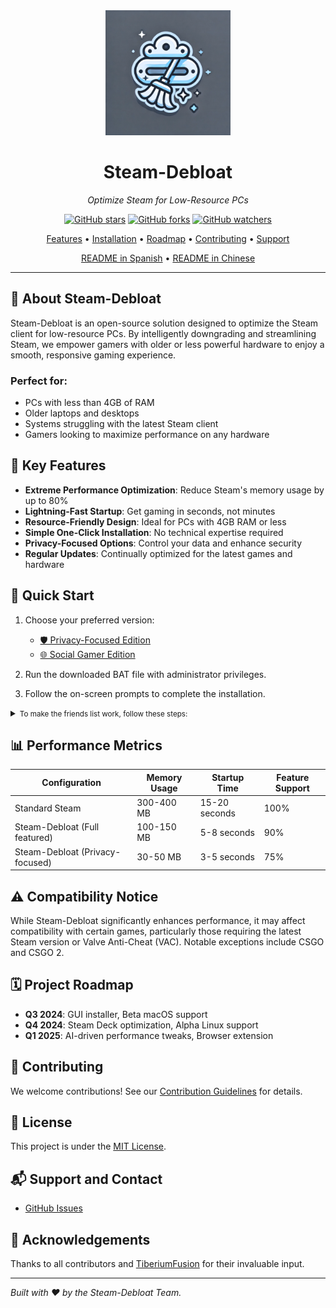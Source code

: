 <div align="center">
  <img src="assets/logo.webp" alt="Steam-Debloat Logo" width="200"/>
  <h1>Steam-Debloat</h1>
  <p><em>Optimize Steam for Low-Resource PCs</em></p>

  [![GitHub stars](https://img.shields.io/github/stars/mtytyx/Steam-Debloat.svg?style=social&label=Star)](https://github.com/mtytyx/Steam-Debloat)
  [![GitHub forks](https://img.shields.io/github/forks/mtytyx/Steam-Debloat.svg?style=social&label=Fork)](https://github.com/mtytyx/Steam-Debloat/fork)
  [![GitHub watchers](https://img.shields.io/github/watchers/mtytyx/Steam-Debloat.svg?style=social&label=Watch)](https://github.com/mtytyx/Steam-Debloat)

  [Features](#-key-features) • [Installation](#-quick-start) • [Roadmap](#-project-roadmap) • [Contributing](#-contributing) • [Support](#-support-and-contact)

  [README in Spanish](https://github.com/mtytyx/Steam-Debloat/blob/main/README.es.md) • [README in Chinese](https://github.com/mtytyx/Steam-Debloat/blob/main/README.zh.md)
</div>

---

## 🌟 About Steam-Debloat

Steam-Debloat is an open-source solution designed to optimize the Steam client for low-resource PCs. By intelligently downgrading and streamlining Steam, we empower gamers with older or less powerful hardware to enjoy a smooth, responsive gaming experience.

### Perfect for:

- PCs with less than 4GB of RAM
- Older laptops and desktops
- Systems struggling with the latest Steam client
- Gamers looking to maximize performance on any hardware

## 🚀 Key Features

- **Extreme Performance Optimization**: Reduce Steam's memory usage by up to 80%
- **Lightning-Fast Startup**: Get gaming in seconds, not minutes
- **Resource-Friendly Design**: Ideal for PCs with 4GB RAM or less
- **Simple One-Click Installation**: No technical expertise required
- **Privacy-Focused Options**: Control your data and enhance security
- **Regular Updates**: Continually optimized for the latest games and hardware

## 🚦 Quick Start

1. Choose your preferred version:
   - [🛡️ Privacy-Focused Edition](https://github.com/mtytyx/Steam-Debloat/releases/latest/download/Steam-Privacy-Edition.bat)
   - [🌐 Social Gamer Edition](https://github.com/mtytyx/Steam-Debloat/releases/latest/download/Steam-Social-Edition.bat)

2. Run the downloaded BAT file with administrator privileges.
3. Follow the on-screen prompts to complete the installation.

<details>
<summary><small>To make the friends list work, follow these steps:</small></summary>

1. Download Quickpatcher from [this link](https://github.com/TiberiumFusion/FixedSteamFriendsUI/releases).
2. Click the "Install Quickpatcher" button:
   ![image](https://github.com/user-attachments/assets/22811b3c-2db1-4716-9682-b77c61ef3486)

</details>

## 📊 Performance Metrics

| Configuration                   | Memory Usage | Startup Time  | Feature Support |
| ------------------------------- | ------------ | ------------- | --------------- |
| Standard Steam                  | 300-400 MB    | 15-20 seconds | 100%            |
| Steam-Debloat (Full featured)   | 100-150 MB    | 5-8 seconds   | 90%             |
| Steam-Debloat (Privacy-focused) | 30-50 MB      | 3-5 seconds   | 75%             |

## ⚠️ Compatibility Notice

While Steam-Debloat significantly enhances performance, it may affect compatibility with certain games, particularly those requiring the latest Steam version or Valve Anti-Cheat (VAC). Notable exceptions include CSGO and CSGO 2.

## 🗓 Project Roadmap

- **Q3 2024**: GUI installer, Beta macOS support
- **Q4 2024**: Steam Deck optimization, Alpha Linux support
- **Q1 2025**: AI-driven performance tweaks, Browser extension

## 🤝 Contributing

We welcome contributions! See our [Contribution Guidelines](CONTRIBUTING.md) for details.

## 📜 License

This project is under the [MIT License](LICENSE).

## 📬 Support and Contact

- [GitHub Issues](https://github.com/mtytyx/Steam-Debloat/issues)

## 🙏 Acknowledgements

Thanks to all contributors and [TiberiumFusion](https://github.com/TiberiumFusion) for their invaluable input.

---

*Built with ❤️ by the Steam-Debloat Team.*
